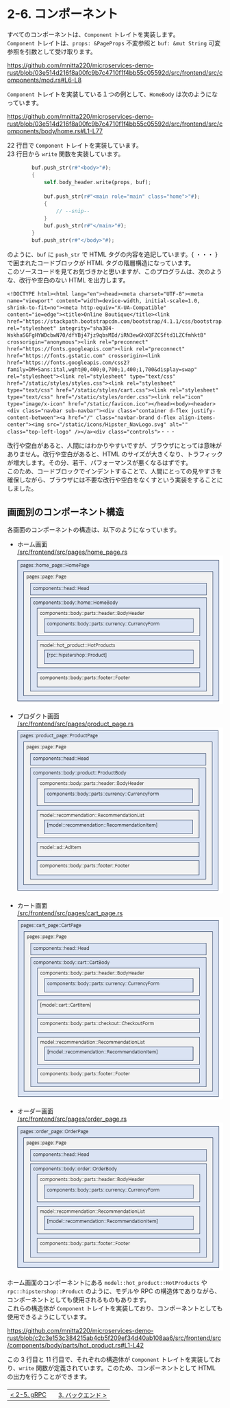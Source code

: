 # 2-6. コンポーネント

すべてのコンポーネントは、`Component` トレイトを実装します。  
`Component` トレイトは、`props: &PageProps` 不変参照と `buf: &mut String` 可変参照を引数として受け取ります。

https://github.com/mnitta220/microservices-demo-rust/blob/03e514d216f8a00fc9b7c4710f1f4bb55c05592d/src/frontend/src/components/mod.rs#L6-L8

`Component` トレイトを実装している１つの例として、`HomeBody` は次のようになっています。

https://github.com/mnitta220/microservices-demo-rust/blob/03e514d216f8a00fc9b7c4710f1f4bb55c05592d/src/frontend/src/components/body/home.rs#L1-L77

22 行目で `Component` トレイトを実装しています。  
23 行目から `write` 関数を実装しています。

```rust
        buf.push_str(r#"<body>"#);
        {
            self.body_header.write(props, buf);

            buf.push_str(r#"<main role="main" class="home">"#);
            {
                // --snip--
            }
            buf.push_str(r#"</main>"#);
        }
        buf.push_str(r#"</body>"#);
```

のように、`buf` に `push_str` で HTML タグの内容を追記しています。{ ・・・ } で囲まれたコードブロックが HTML タグの階層構造になっています。  
このソースコードを見てお気づきかと思いますが、このプログラムは、次のような、改行や空白のない HTML を出力します。

```
<!DOCTYPE html><html lang="en"><head><meta charset="UTF-8"><meta name="viewport" content="width=device-width, initial-scale=1.0, shrink-to-fit=no"><meta http-equiv="X-UA-Compatible" content="ie=edge"><title>Online Boutique</title><link href="https://stackpath.bootstrapcdn.com/bootstrap/4.1.1/css/bootstrap.min.css" rel="stylesheet" integrity="sha384-WskhaSGFgHYWDcbwN70/dfYBj47jz9qbsMId/iRN3ewGhXQFZCSftd1LZCfmhktB" crossorigin="anonymous"><link rel="preconnect" href="https://fonts.googleapis.com"><link rel="preconnect" href="https://fonts.gstatic.com" crossorigin><link href="https://fonts.googleapis.com/css2?family=DM+Sans:ital,wght@0,400;0,700;1,400;1,700&display=swap" rel="stylesheet"><link rel="stylesheet" type="text/css" href="/static/styles/styles.css"><link rel="stylesheet" type="text/css" href="/static/styles/cart.css"><link rel="stylesheet" type="text/css" href="/static/styles/order.css"><link rel="icon" type="image/x-icon" href="/static/favicon.ico"></head><body><header><div class="navbar sub-navbar"><div class="container d-flex justify-content-between"><a href="/" class="navbar-brand d-flex align-items-center"><img src="/static/icons/Hipster_NavLogo.svg" alt="" class="top-left-logo" /></a><div class="controls">・・・
```

改行や空白があると、人間にはわかりやすいですが、ブラウザにとっては意味がありません。改行や空白があると、HTML のサイズが大きくなり、トラフィックが増大します。その分、若干、パフォーマンスが悪くなるはずです。  
このため、コードブロックでインデントすることで、人間にとっての見やすさを確保しながら、ブラウザには不要な改行や空白をなくすという実装をすることにしました。

## 画面別のコンポーネント構造

各画面のコンポーネントの構造は、以下のようになっています。

- ホーム画面<br>
  [/src/frontend/src/pages/home_page.rs](/src/frontend/src/pages/home_page.rs)<br>
  ![Component structure of homepage](/docs/rust/img/components-home.png)

- プロダクト画面<br>
  [/src/frontend/src/pages/product_page.rs](/src/frontend/src/pages/product_page.rs)<br>
  ![Component structure of product page](/docs/rust/img/components-product.png)

- カート画面<br>
  [/src/frontend/src/pages/cart_page.rs](/src/frontend/src/pages/cart_page.rs)<br>
  ![Component structure of cart page](/docs/rust/img/components-cart.png)

- オーダー画面<br>
  [/src/frontend/src/pages/order_page.rs](/src/frontend/src/pages/order_page.rs)<br>
  ![Component structure of order page](/docs/rust/img/components-order.png)

ホーム画面のコンポーネントにある `model::hot_product::HotProducts` や `rpc::hipstershop::Product` のように、モデルや RPC の構造体でありながら、コンポーネントとしても使用されるものもあります。  
これらの構造体が `Component` トレイトを実装しており、コンポーネントとしても使用できるようにしています。

https://github.com/mnitta220/microservices-demo-rust/blob/c2c3e153c384215ab4cb5f209ef34d40ab108aa6/src/frontend/src/components/body/parts/hot_product.rs#L1-L42

この 3 行目と 11 行目で、それぞれの構造体が `Component` トレイトを実装しており、`write` 関数が定義されています。このため、コンポーネントとして HTML の出力を行うことができます。

<table style="width: 90%; margin-top: 20px;">
<tr>
<td style="text-align: left"><a href="./2-5.rpc.md">&lt;&nbsp;2-5. gRPC</a></td>
<td></td>
<td style="text-align: right"><a href="../3.backend/3-0.backend.md">3. バックエンド&nbsp;&gt;</a></td>
</tr>
</table>
